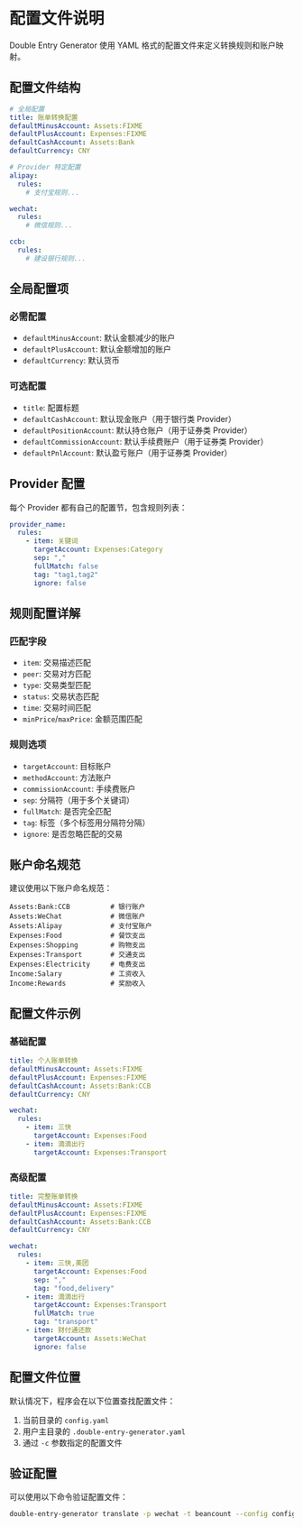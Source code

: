 # 配置文件说明

Double Entry Generator 使用 YAML 格式的配置文件来定义转换规则和账户映射。

## 配置文件结构

```yaml
# 全局配置
title: 账单转换配置
defaultMinusAccount: Assets:FIXME
defaultPlusAccount: Expenses:FIXME
defaultCashAccount: Assets:Bank
defaultCurrency: CNY

# Provider 特定配置
alipay:
  rules:
    # 支付宝规则...

wechat:
  rules:
    # 微信规则...

ccb:
  rules:
    # 建设银行规则...
```

## 全局配置项

### 必需配置

- `defaultMinusAccount`: 默认金额减少的账户
- `defaultPlusAccount`: 默认金额增加的账户
- `defaultCurrency`: 默认货币

### 可选配置

- `title`: 配置标题
- `defaultCashAccount`: 默认现金账户（用于银行类 Provider）
- `defaultPositionAccount`: 默认持仓账户（用于证券类 Provider）
- `defaultCommissionAccount`: 默认手续费账户（用于证券类 Provider）
- `defaultPnlAccount`: 默认盈亏账户（用于证券类 Provider）

## Provider 配置

每个 Provider 都有自己的配置节，包含规则列表：

```yaml
provider_name:
  rules:
    - item: 关键词
      targetAccount: Expenses:Category
      sep: ","
      fullMatch: false
      tag: "tag1,tag2"
      ignore: false
```

## 规则配置详解

### 匹配字段

- `item`: 交易描述匹配
- `peer`: 交易对方匹配
- `type`: 交易类型匹配
- `status`: 交易状态匹配
- `time`: 交易时间匹配
- `minPrice`/`maxPrice`: 金额范围匹配

### 规则选项

- `targetAccount`: 目标账户
- `methodAccount`: 方法账户
- `commissionAccount`: 手续费账户
- `sep`: 分隔符（用于多个关键词）
- `fullMatch`: 是否完全匹配
- `tag`: 标签（多个标签用分隔符分隔）
- `ignore`: 是否忽略匹配的交易

## 账户命名规范

建议使用以下账户命名规范：

```
Assets:Bank:CCB          # 银行账户
Assets:WeChat            # 微信账户
Assets:Alipay            # 支付宝账户
Expenses:Food            # 餐饮支出
Expenses:Shopping        # 购物支出
Expenses:Transport       # 交通支出
Expenses:Electricity     # 电费支出
Income:Salary            # 工资收入
Income:Rewards           # 奖励收入
```

## 配置文件示例

### 基础配置

```yaml
title: 个人账单转换
defaultMinusAccount: Assets:FIXME
defaultPlusAccount: Expenses:FIXME
defaultCashAccount: Assets:Bank:CCB
defaultCurrency: CNY

wechat:
  rules:
    - item: 三快
      targetAccount: Expenses:Food
    - item: 滴滴出行
      targetAccount: Expenses:Transport
```

### 高级配置

```yaml
title: 完整账单转换
defaultMinusAccount: Assets:FIXME
defaultPlusAccount: Expenses:FIXME
defaultCashAccount: Assets:Bank:CCB
defaultCurrency: CNY

wechat:
  rules:
    - item: 三快,美团
      targetAccount: Expenses:Food
      sep: ","
      tag: "food,delivery"
    - item: 滴滴出行
      targetAccount: Expenses:Transport
      fullMatch: true
      tag: "transport"
    - item: 财付通还款
      targetAccount: Assets:WeChat
      ignore: false
```

## 配置文件位置

默认情况下，程序会在以下位置查找配置文件：

1. 当前目录的 `config.yaml`
2. 用户主目录的 `.double-entry-generator.yaml`
3. 通过 `-c` 参数指定的配置文件

## 验证配置

可以使用以下命令验证配置文件：

```bash
double-entry-generator translate -p wechat -t beancount --config config.yaml input.csv
``` 